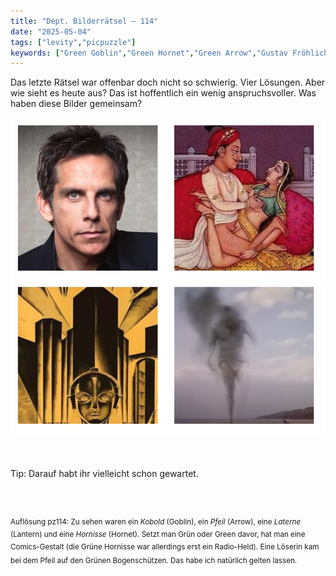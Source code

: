 ```yaml
---
title: "Dept. Bilderrätsel – 114"
date: "2025-05-04"
tags: ["levity","picpuzzle"]
keywords: ["Green Goblin","Green Hornet","Green Arrow","Gustav Fröhlich","Ben Stiller","Erich Fromm","Max Frisch"]
---
```

Das letzte Rätsel war offenbar doch nicht so schwierig. Vier Lösungen. Aber wie sieht es heute aus? Das ist hoffentlich ein wenig anspruchsvoller. Was haben diese Bilder gemeinsam? 
 <br/>

<img  src="/assets/img/picpuzzle/picpuzzle114.webp" alt="Bilderrätsel114">

<br/>
<br/>
<br/>

Tip: Darauf habt ihr vielleicht schon gewartet.

<br/>
<br/>

<sup>Auflösung pz114: Zu sehen waren ein <i>Kobold</i> (Goblin), ein <i>Pfeil</i> (Arrow), eine <i>Laterne</i> (Lantern) und eine <i>Hornisse</i> (Hornet). Setzt man Grün oder Green davor, hat man eine Comics-Gestalt (die Grüne Hornisse war allerdings erst ein Radio-Held). Eine Löserin kam bei dem Pfeil auf den Grünen Bogenschützen. Das habe ich natürlich gelten lassen.
<sup>
